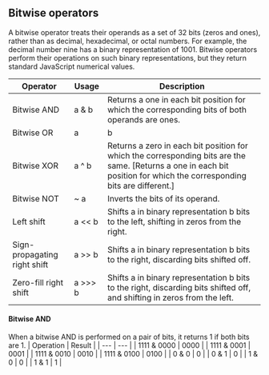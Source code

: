 ## Bitwise operators
A bitwise operator treats their operands as a set of 32 bits (zeros and ones), rather than as decimal, hexadecimal, or octal numbers. For example, the decimal number nine has a binary representation of 1001. Bitwise operators perform their operations on such binary representations, but they return standard JavaScript numerical values.


| Operator | Usage | Description |
| --- | --- | --- |
| Bitwise AND | a & b | Returns a one in each bit position for which the corresponding bits of both operands are ones. |
| Bitwise OR | a | b | Returns a zero in each bit position for which the corresponding bits of both operands are zeros. |
| Bitwise XOR | a ^ b | Returns a zero in each bit position for which the corresponding bits are the same. [Returns a one in each bit position for which the corresponding bits are different.] |
| Bitwise NOT | ~ a | Inverts the bits of its operand. |
| Left shift | a << b | Shifts a in binary representation b bits to the left, shifting in zeros from the right. |
| Sign-propagating right shift | a >> b | Shifts a in binary representation b bits to the right, discarding bits shifted off. |
| Zero-fill right shift | a >>> b | Shifts a in binary representation b bits to the right, discarding bits shifted off, and shifting in zeros from the left. |


#### Bitwise AND
When a bitwise AND is performed on a pair of bits, it returns 1 if both bits are 1.
| Operation | Result |
| --- | --- |
| 1111 & 0000 | 0000 |
| 1111 & 0001 | 0001 |
| 1111 & 0010 | 0010 |
| 1111 & 0100 | 0100 |
| 0 & 0 | 0 |
| 0 & 1 | 0 |
| 1 & 0 | 0 |
| 1 & 1 | 1 |
